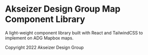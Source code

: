 # Akseizer Design Group Map Component Library

A light-weight component library built with React and TailwindCSS to implement on ADG Mapbox maps.

Copyright 2022 Akseizer Design Group
